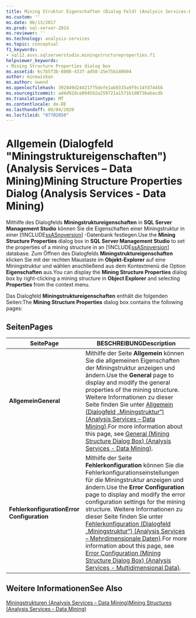 ```yaml
---
title: Mining Struktur Eigenschaften (Dialog Feld) (Analysis Services-Data Mining) | Microsoft-Dokumentation
ms.custom: ''
ms.date: 06/13/2017
ms.prod: sql-server-2014
ms.reviewer: ''
ms.technology: analysis-services
ms.topic: conceptual
f1_keywords:
- sql12.asvs.sqlserverstudio.miningstructureproperties.f1
helpviewer_keywords:
- Mining Structure Properties dialog box
ms.assetid: 6c7b5f3b-8808-433f-ad58-25e75b140604
author: minewiskan
ms.author: owend
ms.openlocfilehash: 392849d24d21775defe1ab9335a9f9c14fd74458
ms.sourcegitcommit: ad4d92dce894592a259721a1571b1d8736abacdb
ms.translationtype: MT
ms.contentlocale: de-DE
ms.lasthandoff: 08/04/2020
ms.locfileid: "87702050"
---
```

# <a name="mining-structure-properties-dialog-analysis-services---data-mining"></a><span data-ttu-id="ce7dd-102">Allgemein (Dialogfeld "Miningstruktureigenschaften") (Analysis Services &ndash; Data Mining)</span><span class="sxs-lookup"><span data-stu-id="ce7dd-102">Mining Structure Properties Dialog (Analysis Services - Data Mining)</span></span>
  <span data-ttu-id="ce7dd-103">Mithilfe des Dialogfelds **Miningstruktureigenschaften** in **SQL Server Management Studio** können Sie die Eigenschaften einer Miningstruktur in einer [!INCLUDE[ssASnoversion](../includes/ssasnoversion-md.md)] -Datenbank festlegen.</span><span class="sxs-lookup"><span data-stu-id="ce7dd-103">Use the **Mining Structure Properties** dialog box in **SQL Server Management Studio** to set the properties of a mining structure in an [!INCLUDE[ssASnoversion](../includes/ssasnoversion-md.md)] database.</span></span> <span data-ttu-id="ce7dd-104">Zum Öffnen des Dialogfelds **Miningstruktureigenschaften** klicken Sie mit der rechten Maustaste im **Objekt-Explorer** auf eine Miningstruktur und wählen anschließend aus dem Kontextmenü die Option **Eigenschaften** aus.</span><span class="sxs-lookup"><span data-stu-id="ce7dd-104">You can display the **Mining Structure Properties** dialog box by right-clicking a mining structure in **Object Explorer** and selecting **Properties** from the context menu.</span></span>  
  
 <span data-ttu-id="ce7dd-105">Das Dialogfeld **Miningstruktureigenschaften** enthält die folgenden Seiten:</span><span class="sxs-lookup"><span data-stu-id="ce7dd-105">The **Mining Structure Properties** dialog box contains the following pages:</span></span>  
  
## <a name="pages"></a><span data-ttu-id="ce7dd-106">Seiten</span><span class="sxs-lookup"><span data-stu-id="ce7dd-106">Pages</span></span>  
  
|<span data-ttu-id="ce7dd-107">Seite</span><span class="sxs-lookup"><span data-stu-id="ce7dd-107">Page</span></span>|<span data-ttu-id="ce7dd-108">BESCHREIBUNG</span><span class="sxs-lookup"><span data-stu-id="ce7dd-108">Description</span></span>|  
|----------|-----------------|  
|<span data-ttu-id="ce7dd-109">**Allgemein**</span><span class="sxs-lookup"><span data-stu-id="ce7dd-109">**General**</span></span>|<span data-ttu-id="ce7dd-110">Mithilfe der Seite **Allgemein** können Sie die allgemeinen Eigenschaften der Miningstruktur anzeigen und ändern.</span><span class="sxs-lookup"><span data-stu-id="ce7dd-110">Use the **General** page to display and modify the general properties of the mining structure.</span></span> <span data-ttu-id="ce7dd-111">Weitere Informationen zu dieser Seite finden Sie unter [Allgemein &#40;Dialogfeld „Miningstruktur“&#41; &#40;Analysis Services – Data Mining&#41;](general-mining-structure-dialog-box-analysis-services-data-mining.md).</span><span class="sxs-lookup"><span data-stu-id="ce7dd-111">For more information about this page, see [General &#40;Mining Structure Dialog Box&#41; &#40;Analysis Services - Data Mining&#41;](general-mining-structure-dialog-box-analysis-services-data-mining.md).</span></span>|  
|<span data-ttu-id="ce7dd-112">**Fehlerkonfiguration**</span><span class="sxs-lookup"><span data-stu-id="ce7dd-112">**Error Configuration**</span></span>|<span data-ttu-id="ce7dd-113">Mithilfe der Seite **Fehlerkonfiguration** können Sie die Fehlerkonfigurationseinstellungen für die Miningstruktur anzeigen und ändern.</span><span class="sxs-lookup"><span data-stu-id="ce7dd-113">Use the **Error Configuration** page to display and modify the error configuration settings for the mining structure.</span></span> <span data-ttu-id="ce7dd-114">Weitere Informationen zu dieser Seite finden Sie unter [Fehlerkonfiguration &#40;Dialogfeld „Miningstruktur“&#41; &#40;Analysis Services – Mehrdimensionale Daten&#41;](error-configuration-mining-structure-dialog-analysis-services-multidimensional-data.md).</span><span class="sxs-lookup"><span data-stu-id="ce7dd-114">For more information about this page, see [Error Configuration &#40;Mining Structure Dialog Box&#41; &#40;Analysis Services - Multidimensional Data&#41;](error-configuration-mining-structure-dialog-analysis-services-multidimensional-data.md).</span></span>|  
  
## <a name="see-also"></a><span data-ttu-id="ce7dd-115">Weitere Informationen</span><span class="sxs-lookup"><span data-stu-id="ce7dd-115">See Also</span></span>  
 [<span data-ttu-id="ce7dd-116">Miningstrukturen &#40;Analysis Services – Data Mining&#41;</span><span class="sxs-lookup"><span data-stu-id="ce7dd-116">Mining Structures &#40;Analysis Services - Data Mining&#41;</span></span>](data-mining/mining-structures-analysis-services-data-mining.md)  
  
  
